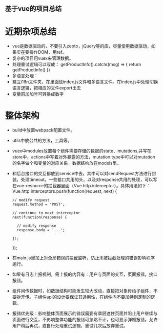 ## 基于vue的项目总结

# 近期杂项总结

- vue是数据驱动的，不要引入zepto，jQuery等的库，尽量使用数据驱动，如果实在要操作DOM，用ref。
- 复杂的项目用vuex来管理数据。
- 处理重试逻辑可以写成：
    getProductInfo().catch((msg) => {
    	return getProductInfo()
    })
- 多语言处理：
- 建立i18n文件夹，在里面放index.js文件和多语言文件。在index.js中处理切换语言逻辑，把相应的文件export出去
- 变量前加加号可转换成数字

# 整体架构

- build中放置webpack配置文件。
- utils中放公共的方法，工具等。
- vuex中modules放置每个组件需要存储的数据的state、mutations,并写在store中，actions中写着对外暴露的方法，mutation type中可以对mutation的名字做个和变量的对应关系，数据结构放在models里。
- 和后台接口的交互都放到service中去，其中可以对sendRequest方法进行封装，处理timeout。一些接口共用的头，以及对response共用的处理，可以写在vue-resource的拦截器里面（Vue.http.interceptor）。具体用法如下：
    Vue.http.interceptors.push(function(request, next) {

	  // modify request
	  request.method = 'POST';

	  // continue to next interceptor
	  next(function(response) {

	    // modify response
	    response.body = '...';

	  });
	});
- 在main.js里加上对全局错误的拦截监听，防止未被拦截处理的错误影响程序运行。
- 如果有日志上报机制，需上报的内容有：用户与页面的交互，页面报错，接口报错。
- 组件间传数据时，如数据结构可能发生较大改动，直接把对象传给子组件，不要拆开传。子组件api的设计要保证其通用性，在组件内不要加特别定制的逻辑。
- 报错优先级：影响整体页面展示的错误需要有罩层遮住页面并阻止用户继续与页面进行交互，不影响整体功能的报错可忽略不计，也可显示弹框报错，允许用户稍后再试，或自行处理重试逻辑，重试几次后放弃重试。